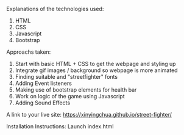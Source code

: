 Explanations of the technologies used:

1) HTML
2) CSS
3) Javascript
4) Bootstrap

Approachs taken:
1) Start with basic HTML + CSS to get the webpage and styling up
2) Integrate gif images / background so webpage is more animated
3) Finding suitable and "streetfighter" fonts 
4) Adding Event listeners
5) Making use of bootstrap elements for health bar
6) Work on logic of the game using Javascript
7)  Adding Sound Effects

A link to your live site:
https://xinyingchua.github.io/street-fighter/

Installation Instructions:
Launch index.html
